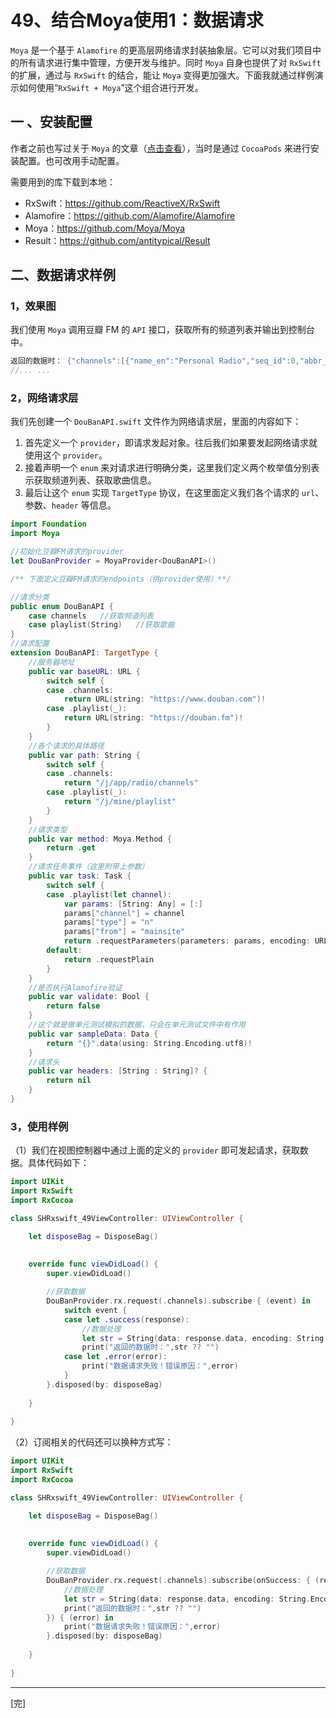 # 49、结合Moya使用1：数据请求

`Moya` 是一个基于 `Alamofire` 的更高层网络请求封装抽象层。它可以对我们项目中的所有请求进行集中管理，方便开发与维护。同时 `Moya` 自身也提供了对 `RxSwift` 的扩展，通过与 `RxSwift` 的结合，能让 `Moya` 变得更加强大。下面我就通过样例演示如何使用“`RxSwift + Moya`”这个组合进行开发。

## 一 、安装配置
作者之前也写过关于 `Moya` 的文章（[点击查看](https://link.jianshu.com/?t=http%3A%2F%2Fwww.hangge.com%2Fblog%2Fcache%2Fdetail_1797.html)），当时是通过 `CocoaPods` 来进行安装配置。也可改用手动配置。

需要用到的库下载到本地：

* RxSwift：https://github.com/ReactiveX/RxSwift
* Alamofire：https://github.com/Alamofire/Alamofire
* Moya：https://github.com/Moya/Moya
* Result：https://github.com/antitypical/Result


## 二、数据请求样例
### 1，效果图
我们使用 `Moya` 调用豆瓣 FM 的 `API` 接口，获取所有的频道列表并输出到控制台中。

```swift
返回的数据时： {"channels":[{"name_en":"Personal Radio","seq_id":0,"abbr_en":"My","name":"私人兆赫","channel_id":0},{"name":"华语","seq_id":0,"abbr_en":"","channel_id":"1","name_en":""},{"name":"欧美","seq_id":1,"abbr_en":"","channel_id":"2","name_en":""},{"name":"七零","seq_id":2,"abbr_en":"","channel_id":"3","name_en":""},{"name":"八零","seq_id":3,"abbr_en":"","channel_id":"4","name_en":""},{"name":"九零","seq_id":4,"abbr_en":"","channel_id":"5","name_en":""},{"name":"粤语","seq_id":5,"abbr_en":"","channel_id":"6","name_en":""},{"name":"摇滚","seq_id":6,"abbr_en":"","channel_id":"7","name_en":""},{"name":"民谣","seq_id":7,"abbr_en":"","channel_id":"8","name_en":""},{"name":"轻音乐","seq_id":8,"abbr_en":"","channel_id":"9","name_en":""},
//... ...
```



### 2，网络请求层
我们先创建一个 `DouBanAPI.swift` 文件作为网络请求层，里面的内容如下：

1. 首先定义一个 `provider`，即请求发起对象。往后我们如果要发起网络请求就使用这个 `provider`。
2. 接着声明一个 `enum` 来对请求进行明确分类，这里我们定义两个枚举值分别表示获取频道列表、获取歌曲信息。
3. 最后让这个 `enum` 实现 `TargetType` 协议，在这里面定义我们各个请求的 `url`、参数、`header` 等信息。
```swift
import Foundation
import Moya

//初始化豆瓣FM请求的provider
let DouBanProvider = MoyaProvider<DouBanAPI>()

/** 下面定义豆瓣FM请求的endpoints（供provider使用）**/

//请求分类
public enum DouBanAPI {
    case channels   //获取频道列表
    case playlist(String)   //获取歌曲
}
//请求配置
extension DouBanAPI: TargetType {
    //服务器地址
    public var baseURL: URL {
        switch self {
        case .channels:
            return URL(string: "https://www.douban.com")!
        case .playlist(_):
            return URL(string: "https://douban.fm")!
        }
    }
    //各个请求的具体路径
    public var path: String {
        switch self {
        case .channels:
            return "/j/app/radio/channels"
        case .playlist(_):
            return "/j/mine/playlist"
        }
    }
    //请求类型
    public var method: Moya.Method {
        return .get
    }
    //请求任务事件（这里附带上参数）
    public var task: Task {
        switch self {
        case .playlist(let channel):
            var params: [String: Any] = [:]
            params["channel"] = channel
            params["type"] = "n"
            params["from"] = "mainsite"
            return .requestParameters(parameters: params, encoding: URLEncoding.default)
        default:
            return .requestPlain
        }
    }
    //是否执行Alamofire验证
    public var validate: Bool {
        return false
    }
    //这个就是做单元测试模拟的数据，只会在单元测试文件中有作用
    public var sampleData: Data {
        return "{}".data(using: String.Encoding.utf8)!
    }
    //请求头
    public var headers: [String : String]? {
        return nil
    }
}
```
### 3，使用样例
（1）我们在视图控制器中通过上面的定义的 `provider` 即可发起请求，获取数据。具体代码如下：
```swift
import UIKit
import RxSwift
import RxCocoa

class SHRxswift_49ViewController: UIViewController {

    let disposeBag = DisposeBag()
    
    
    override func viewDidLoad() {
        super.viewDidLoad()

        //获取数据
        DouBanProvider.rx.request(.channels).subscribe { (event) in
            switch event {
            case let .success(response):
                //数据处理
                let str = String(data: response.data, encoding: String.Encoding.utf8)
                print("返回的数据时：",str ?? "")
            case let .error(error):
                print("数据请求失败！错误原因：",error)
            }
        }.disposed(by: disposeBag)
        
    }
    
}
```

（2）订阅相关的代码还可以换种方式写：
```swift
import UIKit
import RxSwift
import RxCocoa

class SHRxswift_49ViewController: UIViewController {

    let disposeBag = DisposeBag()
    
    
    override func viewDidLoad() {
        super.viewDidLoad()

        //获取数据
        DouBanProvider.rx.request(.channels).subscribe(onSuccess: { (response) in
            //数据处理
            let str = String(data: response.data, encoding: String.Encoding.utf8)
            print("返回的数据时：",str ?? "")
        }) { (error) in
            print("数据请求失败！错误原因：",error)
        }.disposed(by: disposeBag)
        
    }
    
}
```
---
[完]


